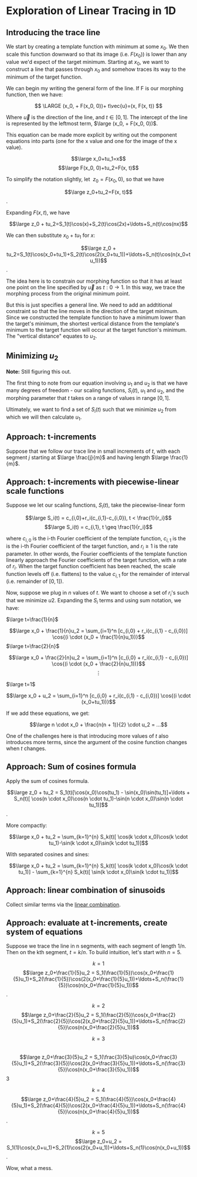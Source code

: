 # Exploration of Linear Tracing in 1D

## Introducing the trace line
We start by creating a template function with minimum at some $x_0$.  We then scale this function downward so that its image (i.e. $F(x_0)$) is lower than any value we'd expect of the target minimum.  Starting at $x_0$, we want to construct a line that passes through $x_0$ and somehow traces its way to the minimum of the target function.  

We can begin my writing the general form of the line.  If F is our morphing function, then we have:

$$
\LARGE
(x_0, + F(x_0, 0))+ t\vec{u}=(x, F(x, t))
$$

Where $\vec{u}$ is the direction of the line, and $t\in[0, 1]$.  The intercept of the line is represented by the leftmost term, $\large (x_0, + F(x_0, 0))$.

This equation can be made more explicit by writing out the component equations into parts (one for the x value and one for the image of the x value).  

$$\large x_0+tu_1=x$$
$$\large F(x_0, 0)+tu_2=F(x, t)$$

To simplify the notation slightly, let $\ z_0=F(x_0, 0)$, so that we have

$$\large z_0+tu_2=F(x, t)$$.

Expanding $F(x, t)$, we have

$$\large z_0 + tu_2=S_1(t)\cos(x)+S_2(t)\cos(2x)+\ldots+S_n(t)\cos(nx)$$

We can then substitute $x_0+tu_1$ for $x$:

$$\large z_0 + tu_2=S_1(t)\cos(x_0+tu_1)+S_2(t)\cos(2(x_0+tu_1))+\ldots+S_n(t)\cos(n(x_0+tu_1))$$.

The idea here is to constrain our morphing function so that it has at least one point on the line specified by $\vec{u}$ as $t:0\rightarrow1$.  In this way, we trace the morphing process from the original minimum point.

But this is just specifies a general line. We need to add an addtitional constraint so that the line moves in the direction of the target minimum. Since we constructed the template function to have a minimum lower than the target's minimum, the shortest vertical distance from the template's minimum to the target function will occur at the target function's minimum.  The "vertical distance" equates to $u_2$.

## Minimizing $u_2$

**Note:** Still figuring this out.

The first thing to note from our equation involving $u_1$ and $u_2$ is that we have many degrees of freedom - our scaling functions, $S_i(t)$, $u_1$ and $u_2$, and the morphing parameter that $t$ takes on a range of values in range $[0, 1]$.

Ultimately, we want to find a set of $S_i(t)$ such that we minimize $u_2$ from which we will then calculate $u_1$. 

## Approach: t-increments
Suppose that we follow our trace line in small increments of $t$, with each segment $j$ starting at $\large \frac{j}{m}$ and having length $\large \frac{1}{m}$.  

## Approach: t-increments with piecewise-linear scale functions
Suppose we let our scaling functions, $S_i(t)$, take the piecewise-linear form

$$\large S_i(t) = c_{i,0}+r_i(c_{i,1}-c_{i,0}), t < \frac{1}{r_i}$$
$$\large S_i(t) = c_{i,1}, t \geq \frac{1}{r_i}$$

where $c_{i,0}$ is the i-th Fourier coefficient of the template function, $c_{i,1}$ is the is the i-th Fourier coefficient of the target function, and $r_i \geq 1$ is the rate parameter.  In other words, the Fourier coefficients of the template function linearly approach the Fourier coefficients of the target function, with a rate of $r_i$.  When the target function coefficient has been reached, the scale function levels off (i.e. flattens) to the value $c_{i,1}$ for the remainder of interval (i.e. remainder of $[0, 1]$).  

Now, suppose we plug in $n$ values of $t$. We want to choose a set of $r_i$'s such that we minimize $u2$.  Expanding the $S_i$ terms and using sum notation, we have:


$\large t=\frac{1}{n}$

$$\large x_0 + \frac{1}{n}u_2 = \sum_{i=1}^n [c_{i,0} + r_i(c_{i,1} - c_{i,0})] \cos{(i \cdot (x_0 + \frac{1}{n}u_1))}$$
$\large t=\frac{2}{n}$

$$\large  x_0 + \frac{2}{n}u_2 = \sum_{i=1}^n [c_{i,0} + r_i(c_{i,1} - c_{i,0})] \cos{(i \cdot (x_0 + \frac{2}{n}u_1))}$$
$$\vdots$$

$\large t=1$

$$\large  x_0 + u_2 = \sum_{i=1}^n [c_{i,0} + r_i(c_{i,1} - c_{i,0})] \cos{(i \cdot (x_0+tu_1))}$$

If we add these equations, we get:

$$\large n \cdot x_0 + \frac{n(n + 1)}{2} \cdot u_2 = ...$$


One of the challenges here is that introducing more values of $t$ also introduces more terms, since the argument of the cosine function changes when $t$ changes. 

## Approach: Sum of cosines formula
Apply the sum of cosines formula.

$$\large z_0 + tu_2 = S_1(t)[\cos(x_0)\cos(tu_1) - \sin(x_0)\sin(tu_1)]+\ldots + S_n(t)[ \cos(n \cdot x_0)\cos(n \cdot tu_1)-\sin(n \cdot x_0)\sin(n \cdot tu_1)]$$.

More compactly:

$$\large x_0 + tu_2 = \sum_{k=1}^{n} S_k(t)[ \cos(k \cdot x_0)\cos(k \cdot tu_1)-\sin(k \cdot x_0)\sin(k \cdot tu_1)]$$

With separated cosines and sines:

$$\large x_0 + tu_2 = \sum_{k=1}^{n} S_k(t)[ \cos(k \cdot x_0)\cos(k \cdot tu_1)] - \sum_{k=1}^{n} S_k(t)[ \sin(k \cdot x_0)\sin(k \cdot tu_1)]$$


## Approach: linear combination of sinusoids
Collect similar terms via the [linear combination](https://en.wikipedia.org/wiki/List_of_trigonometric_identities#More_than_two_sinusoids).


## Approach: evaluate at t-increments, create system of equations
Suppose we trace the line in n segments, with each segment of length 1/n.  Then on the kth segment, $t=k/n$.  To build intuition, let's start with $n=5$.

$$k=1$$
$$\large z_0+\frac{1}{5}u_2 = S_1(\frac{1}{5})\cos(x_0+\frac{1}{5}u_1)+S_2(\frac{1}{5})\cos(2(x_0+\frac{1}{5}u_1))+\ldots+S_n(\frac{1}{5})\cos(n(x_0+\frac{1}{5}u_1))$$.

$$k=2$$
$$\large z_0+\frac{2}{5}u_2 = S_1(\frac{2}{5})\cos(x_0+\frac{2}{5}u_1)+S_2(\frac{2}{5})\cos(2(x_0+\frac{2}{5}u_1))+\ldots+S_n(\frac{2}{5})\cos(n(x_0+\frac{2}{5}u_1))$$

$$k=3$$   
$$\large z_0+\frac{3}{5}u_2 = S_1(\frac{3}{5}u)\cos(x_0+\frac{3}{5}u_1)+S_2(\frac{3}{5})\cos(2(x_0+\frac{3}{5}u_1))+\ldots+S_n(\frac{3}{5})\cos(n(x_0+\frac{3}{5}u_1))$$3

$$ k=4$$
$$\large z_0+\frac{4}{5}u_2 = S_1(\frac{4}{5})\cos(x_0+\frac{4}{5}u_1)+S_2(\frac{4}{5})\cos(2(x_0+\frac{4}{5}u_1))+\ldots+S_n(\frac{4}{5})\cos(n(x_0+\frac{4}{5}u_1))$$.

$$ k=5$$
$$\large z_0+u_2 = S_1(1)\cos(x_0+u_1)+S_2(1)\cos(2(x_0+u_1))+\ldots+S_n(1)\cos(n(x_0+u_1))$$.


Wow, what a mess.
